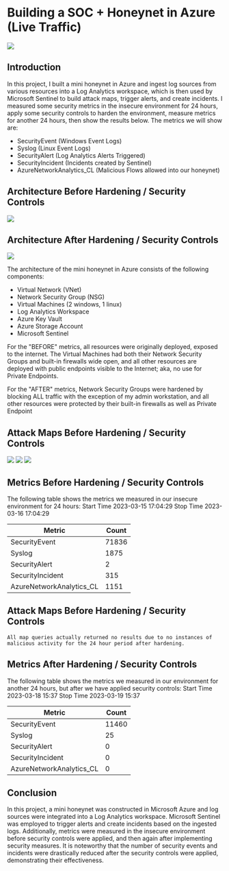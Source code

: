 # Building a SOC + Honeynet in Azure (Live Traffic)
<img src="https://cdn.discordapp.com/attachments/929786441008021504/1116841350231490590/New_Project_10.png?ex=6661814f&is=66602fcf&hm=d5b75bb22d59220f6946e169413c21c6051957bf355d12cc7c423895f08c7f3e&">

## Introduction

In this project, I built a mini honeynet in Azure and ingest log sources from various resources into a Log Analytics workspace, which is then used by Microsoft Sentinel to build attack maps, trigger alerts, and create incidents. I measured some security metrics in the insecure environment for 24 hours, apply some security controls to harden the environment, measure metrics for another 24 hours, then show the results below. The metrics we will show are:

- SecurityEvent (Windows Event Logs)
- Syslog (Linux Event Logs)
- SecurityAlert (Log Analytics Alerts Triggered)
- SecurityIncident (Incidents created by Sentinel)
- AzureNetworkAnalytics_CL (Malicious Flows allowed into our honeynet)

## Architecture Before Hardening / Security Controls
<img src="https://cdn.discordapp.com/attachments/929786441008021504/1116844379638857759/New_Project_11.png?ex=66618422&is=666032a2&hm=4696ecee77cf7a4cbcbc82202cf7caba8dc8e76a98e7e0bb1d0305973962197b&)">  

## Architecture After Hardening / Security Controls
<img src="https://cdn.discordapp.com/attachments/929786441008021504/1116846996842627222/New_Project_12.png?ex=66618692&is=66603512&hm=17fec87f930aaf5ebd5244c422025f6662735464b51970ed39afce524798c7c2&)">  

The architecture of the mini honeynet in Azure consists of the following components:

- Virtual Network (VNet)
- Network Security Group (NSG)
- Virtual Machines (2 windows, 1 linux)
- Log Analytics Workspace
- Azure Key Vault
- Azure Storage Account
- Microsoft Sentinel

For the "BEFORE" metrics, all resources were originally deployed, exposed to the internet. The Virtual Machines had both their Network Security Groups and built-in firewalls wide open, and all other resources are deployed with public endpoints visible to the Internet; aka, no use for Private Endpoints.

For the "AFTER" metrics, Network Security Groups were hardened by blocking ALL traffic with the exception of my admin workstation, and all other resources were protected by their built-in firewalls as well as Private Endpoint

## Attack Maps Before Hardening / Security Controls
<img src="https://cdn.discordapp.com/attachments/929786441008021504/1116852980369592330/Before_Windows_rdp_auth.png?ex=66618c24&is=66603aa4&hm=54d83f9746db391d077687df869f8512135474c10e595582c276ddc181424a41&)">
<img src="https://cdn.discordapp.com/attachments/929786441008021504/1116852980960985159/Before_Syslog_ssh_auth.png?ex=66618c24&is=66603aa4&hm=5fc3f70bf09ca75d1feaa6bbdcb019cb6b46ce839d20c86fdfd0485563214f22&">
<img src="https://cdn.discordapp.com/attachments/929786441008021504/1116852981242019850/Before_Nsg_Malicious_Allowed.png?ex=66618c24&is=66603aa4&hm=982c284f8e62a4609f6cfacc53f6478d1e3595c313c99b1a442ced40d7c77c0e&">

## Metrics Before Hardening / Security Controls

The following table shows the metrics we measured in our insecure environment for 24 hours:
Start Time 2023-03-15 17:04:29
Stop Time 2023-03-16 17:04:29

| Metric                   | Count
| ------------------------ | -----
| SecurityEvent            | 71836
| Syslog                   | 1875
| SecurityAlert            | 2
| SecurityIncident         | 315
| AzureNetworkAnalytics_CL | 1151

## Attack Maps Before Hardening / Security Controls

```All map queries actually returned no results due to no instances of malicious activity for the 24 hour period after hardening.```

## Metrics After Hardening / Security Controls

The following table shows the metrics we measured in our environment for another 24 hours, but after we have applied security controls:
Start Time 2023-03-18 15:37
Stop Time	2023-03-19 15:37

| Metric                   | Count
| ------------------------ | -----
| SecurityEvent            | 11460
| Syslog                   | 25
| SecurityAlert            | 0
| SecurityIncident         | 0
| AzureNetworkAnalytics_CL | 0

## Conclusion

In this project, a mini honeynet was constructed in Microsoft Azure and log sources were integrated into a Log Analytics workspace. Microsoft Sentinel was employed to trigger alerts and create incidents based on the ingested logs. Additionally, metrics were measured in the insecure environment before security controls were applied, and then again after implementing security measures. It is noteworthy that the number of security events and incidents were drastically reduced after the security controls were applied, demonstrating their effectiveness.
